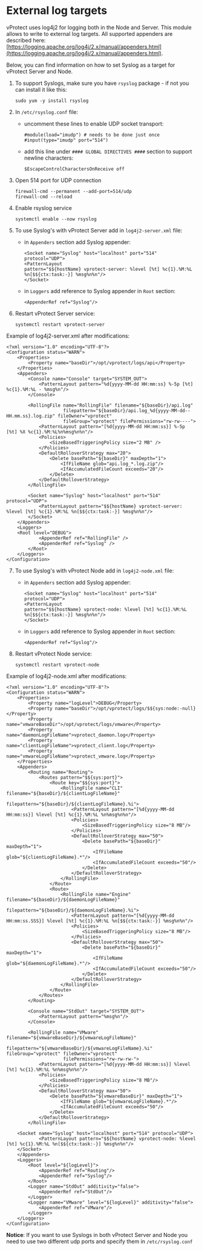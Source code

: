 # External log targets

vProtect uses log4j2 for logging both in the Node and Server. This module allows to write to external log targets. All supported appenders are described here: [https://logging.apache.org/log4j/2.x/manual/appenders.html](https://logging.apache.org/log4j/2.x/manual/appenders.html).

Below, you can find information on how to set Syslog as a target for vProtect Server and Node.

1. To support Syslogs, make sure you have `rsyslog` package - if not you can install it like this:

   ```text
   sudo yum -y install rsyslog
   ```

2. In `/etc/rsyslog.conf` file:
   * uncomment these lines to enable UDP socket transport:

     ```text
     #module(load="imudp") # needs to be done just once
     #input(type="imudp" port="514")
     ```

   * add this line under `#### GLOBAL DIRECTIVES ####` section to support newline characters:

     ```text
     $EscapeControlCharactersOnReceive off
     ```
3. Open 514 port for UDP connection

   ```text
   firewall-cmd --permanent --add-port=514/udp
   firewall-cmd --reload
   ```

4. Enable rsyslog service

   ```text
   systemctl enable --now rsyslog
   ```

5. To use Syslog's with vProtect Server add in `log4j2-server.xml` file:
   * in `Appenders` section add Syslog appender:

     ```text
     <Socket name="Syslog" host="localhost" port="514" protocol="UDP">
     <PatternLayout 
     pattern="$${hostName} vprotect-server: %level [%t] %c{1}.%M:%L %n[$${ctx:task:-}] %msg%n%n"/>
     </Socket>
     ```

   * in `Loggers` add reference to Syslog appender in `Root` section:

     ```text
     <AppenderRef ref="Syslog"/>
     ```
6. Restart vProtect Server service:

   ```text
   systemctl restart vprotect-server
   ```

Example of log4j2-server.xml after modifications:

```text
<?xml version="1.0" encoding="UTF-8"?>
<Configuration status="WARN">
    <Properties>
        <Property name="baseDir">/opt/vprotect/logs/api</Property>
    </Properties>
    <Appenders>
        <Console name="Console" target="SYSTEM_OUT">
            <PatternLayout pattern="%d{yyyy-MM-dd HH:mm:ss} %-5p [%t] %c{1}.%M:%L - %msg%n"/>
        </Console>

        <RollingFile name="RollingFile" filename="${baseDir}/api.log"
                     filepattern="${baseDir}/api.log_%d{yyyy-MM-dd--HH.mm.ss}.log.zip" fileOwner="vprotect"
                     fileGroup="vprotect" filePermissions="rw-rw----">
            <PatternLayout pattern="[%d{yyyy-MM-dd HH:mm:ss}] %-5p [%t] %X %c{1}.%M:%L%n%msg%n%n"/>
            <Policies>
                <SizeBasedTriggeringPolicy size="2 MB" />
            </Policies>
            <DefaultRolloverStrategy max="20">
                <Delete basePath="${baseDir}" maxDepth="1">
                    <IfFileName glob="api.log_*.log.zip"/>
                    <IfAccumulatedFileCount exceeds="20"/>
                </Delete>
            </DefaultRolloverStrategy>
        </RollingFile>

        <Socket name="Syslog" host="localhost" port="514" protocol="UDP">
            <PatternLayout pattern="$${hostName} vprotect-server: %level [%t] %c{1}.%M:%L %n[$${ctx:task:-}] %msg%n%n"/>
        </Socket>
    </Appenders>
    <Loggers>
	<Root level="DEBUG">
            <AppenderRef ref="RollingFile" />
            <AppenderRef ref="Syslog" />
        </Root>
    </Loggers>
</Configuration>
```

7. To use Syslog's with vProtect Node add in `log4j2-node.xml` file:
   * in `Appenders` section add Syslog appender:

     ```text
     <Socket name="Syslog" host="localhost" port="514" protocol="UDP">
     <PatternLayout 
     pattern="$${hostName} vprotect-node: %level [%t] %c{1}.%M:%L %n[$${ctx:task:-}] %msg%n%n"/>
     </Socket>
     ```

   * in `Loggers` add reference to Syslog appender in `Root` section:

     ```text
     <AppenderRef ref="Syslog"/>
     ```
8. Restart vProtect Node service:

   ```text
   systemctl restart vprotect-node
   ```

Example of log4j2-node.xml after modifications:

```text
<?xml version="1.0" encoding="UTF-8"?>
<Configuration status="WARN">
    <Properties>
        <Property name="logLevel">DEBUG</Property>
        <Property name="baseDir">/opt/vprotect/logs/$${sys:node:-null}</Property>
        <Property name="vmwareBaseDir">/opt/vprotect/logs/vmware</Property>
        <Property name="daemonLogFileName">vprotect_daemon.log</Property>
        <Property name="clientLogFileName">vprotect_client.log</Property>
        <Property name="vmwareLogFileName">vprotect_vmware.log</Property>
    </Properties>
    <Appenders>
        <Routing name="Routing">
            <Routes pattern="$${sys:port}">
                <Route key="$${sys:port}">
                    <RollingFile name="CLI" filename="${baseDir}/${clientLogFileName}"
                                 filepattern="${baseDir}/${clientLogFileName}.%i">
                        <PatternLayout pattern="[%d{yyyy-MM-dd HH:mm:ss}] %level [%t] %c{1}.%M:%L %n%msg%n%n"/>
                        <Policies>
                            <SizeBasedTriggeringPolicy size="8 MB"/>
                        </Policies>
                        <DefaultRolloverStrategy max="50">
                            <Delete basePath="${baseDir}" maxDepth="1">
                                <IfFileName glob="${clientLogFileName}.*"/>
                                <IfAccumulatedFileCount exceeds="50"/>
                            </Delete>
                        </DefaultRolloverStrategy>
                    </RollingFile>
                </Route>
                <Route>
                    <RollingFile name="Engine" filename="${baseDir}/${daemonLogFileName}"
                                 filepattern="${baseDir}/${daemonLogFileName}.%i">
                        <PatternLayout pattern="[%d{yyyy-MM-dd HH:mm:ss.SSS}] %level [%t] %c{1}.%M:%L %n[$${ctx:task:-}] %msg%n%n"/>
                        <Policies>
                            <SizeBasedTriggeringPolicy size="8 MB"/>
                        </Policies>
                        <DefaultRolloverStrategy max="50">
                            <Delete basePath="${baseDir}" maxDepth="1">
                                <IfFileName glob="${daemonLogFileName}.*"/>
                                <IfAccumulatedFileCount exceeds="50"/>
                            </Delete>
                        </DefaultRolloverStrategy>
                    </RollingFile>
                </Route>
            </Routes>
        </Routing>
​
        <Console name="StdOut" target="SYSTEM_OUT">
            <PatternLayout pattern="%msg%n"/>
        </Console>
​
        <RollingFile name="VMware" filename="${vmwareBaseDir}/${vmwareLogFileName}"
                     filepattern="${vmwareBaseDir}/${vmwareLogFileName}.%i" fileGroup="vprotect" fileOwner="vprotect"
                     filePermissions="rw-rw-rw-">
            <PatternLayout pattern="[%d{yyyy-MM-dd HH:mm:ss}] %level [%t] %c{1}.%M:%L %n%msg%n%n"/>
            <Policies>
                <SizeBasedTriggeringPolicy size="8 MB"/>
            </Policies>
            <DefaultRolloverStrategy max="50">
                <Delete basePath="${vmwareBaseDir}" maxDepth="1">
                    <IfFileName glob="${vmwareLogFileName}.*"/>
                    <IfAccumulatedFileCount exceeds="50"/>
                </Delete>
            </DefaultRolloverStrategy>
        </RollingFile>

    <Socket name="Syslog" host="localhost" port="514" protocol="UDP">
            <PatternLayout pattern="$${hostName} vprotect-node: %level [%t] %c{1}.%M:%L %n[$${ctx:task:-}] %msg%n%n"/>
    </Socket>   
    </Appenders>
    <Loggers>
        <Root level="${logLevel}">
            <AppenderRef ref="Routing"/>
            <AppenderRef ref="Syslog"/>
        </Root>
        <Logger name="StdOut" additivity="false">
            <AppenderRef ref="StdOut"/>
        </Logger>
        <Logger name="VMware" level="${logLevel}" additivity="false">
            <AppenderRef ref="VMware"/>
        </Logger>
    </Loggers>
</Configuration>
```

**Notice**: If you want to use Syslogs in both vProtect Server and Node you need to use two different udp ports and specify them in `/etc/rsyslog.conf`
